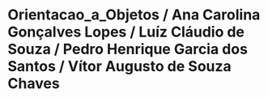# Orientacao_a_Objetos / Ana Carolina Gonçalves Lopes / Luíz Cláudio de Souza / Pedro Henrique Garcia dos Santos / Vítor Augusto de Souza Chaves
